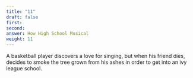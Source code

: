```yaml
---
title: "11"
draft: false
first: 
second:
answer: How High School Musical
weight: 11
---
```

A basketball player discovers a love for singing, but when his friend dies, decides to smoke the tree grown from his ashes in order to get into an ivy league school.


